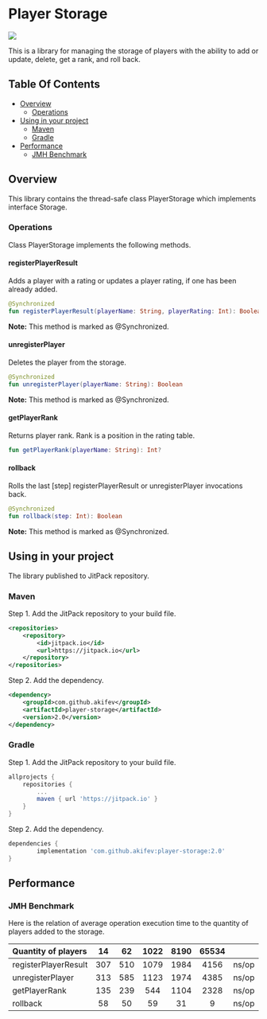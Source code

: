 # Player Storage
[![](https://jitpack.io/v/akifev/player-storage.svg)](https://jitpack.io/#akifev/player-storage)


This is a library for managing the storage of players with the ability
to add or update, delete, get a rank, and roll back.

## Table Of Contents
<!--ts-->
   * [Overview](#overview)
        * [Operations](#operations)
   * [Using in your project](#using-in-your-project)
        * [Maven](#maven)
        * [Gradle](#gradle)
   * [Performance](#performance)
        * [JMH Benchmark](#jmh-benchmark)
<!--te-->

## Overview
This library contains the thread-safe class PlayerStorage which implements interface Storage.

### Operations
Class PlayerStorage implements the following methods.

#### registerPlayerResult
Adds a player with a rating or updates a player rating, if one has been already added.  

```kotlin
@Synchronized
fun registerPlayerResult(playerName: String, playerRating: Int): Boolean
```
**Note:** This method is marked as @Synchronized.

#### unregisterPlayer
Deletes the player from the storage.

```kotlin
@Synchronized
fun unregisterPlayer(playerName: String): Boolean
```
**Note:** This method is marked as @Synchronized.

#### getPlayerRank
Returns player rank. Rank is a position in the rating table. 
```kotlin
fun getPlayerRank(playerName: String): Int?
```

#### rollback
Rolls the last [step] registerPlayerResult or unregisterPlayer invocations back.
```kotlin
@Synchronized
fun rollback(step: Int): Boolean
```
**Note:** This method is marked as @Synchronized.

## Using in your project
The library published to JitPack repository.
### Maven
Step 1. Add the JitPack repository to your build file.

```xml
<repositories>
    <repository>
        <id>jitpack.io</id>
        <url>https://jitpack.io</url>
    </repository>
</repositories>
```

Step 2. Add the dependency.

```xml
<dependency>
    <groupId>com.github.akifev</groupId>
    <artifactId>player-storage</artifactId>
    <version>2.0</version>
</dependency>
```
### Gradle
Step 1. Add the JitPack repository to your build file.

```groovy
allprojects {
    repositories {
        ...
        maven { url 'https://jitpack.io' }
    }
}
```

Step 2. Add the dependency.

```groovy
dependencies {
        implementation 'com.github.akifev:player-storage:2.0'
}
```

## Performance
### JMH Benchmark 
Here is the relation of average operation execution time to the quantity of players added to the storage.   

|Quantity of players | 14    | 62    | 1022  | 8190  | 65534 |         |
|:-------------------|:-----:|:-----:|:-----:|:-----:|:-----:|--------:|
|registerPlayerResult|307    |510    |1079   |1984   |4156   |ns/op    |
|unregisterPlayer    |313    |585    |1123   |1974   |4385   |ns/op    |
|getPlayerRank       |135    |239    |544    |1104   |2328   |ns/op    |
|rollback            |58     |50     |59     |31     |9      |ns/op    |
